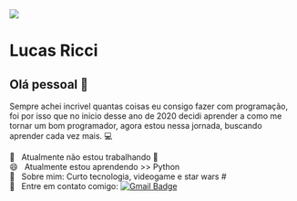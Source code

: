 <img width="auto" src="https://i.pinimg.com/originals/85/33/a6/8533a63a6dc9f945ba4a381c675ff6fa.png">


# Lucas Ricci

## Olá pessoal 👋
Sempre achei incrivel quantas coisas eu consigo fazer com programação, foi por isso que no inicio desse ano de 2020 decidi aprender a como me tornar um bom programador, agora estou nessa jornada, buscando aprender cada vez mais.
:computer:

 :rocket: &nbsp; Atualmente não estou trabalhando :handbag:
 <br/> :smile: &nbsp; Atualmente estou aprendendo >> Python
 <br/> 💬  &nbsp; Sobre mim: Curto tecnologia, videogame e star wars
 #<br/> :email: &nbsp; Entre em contato comigo: [![Gmail Badge](https://img.shields.io/badge/-lucas.ricci2014@gmail.com-c14438?style=flat-#square&logo=Gmail&logoColor=white&link=mailto:lucas.ricci2014@gmail.com)](mailto:lucas.ricci2014@gmail.com)
